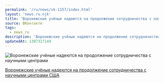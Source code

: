```yaml
---
permalink: '/ru/news/vk-1157/index.html'
layout: 'news.ru.njk'
title: 'Воронежские учёные надеются на продолжение сотрудничества с научными центрами США'
source: ВКонтакте
tags:
  - news_ru
description: 'Воронежские учёные надеются на продолжение сотрудничества с научными центрами'
updatedAt: 1397317149
---
```

![Воронежские учёные надеются на продолжение сотрудничества с научными центрами](https://sun9-10.userapi.com/-aqQvZltGLwv28ZSvfVZ5Jr5swCK71YjX_-Jwg/Z-Np8tayDFI.jpg)

[Воронежские учёные надеются на продолжение сотрудничества с научными центрами США](http://riavrn.ru/news/voronezhskie-uchenye-nadeyutsya-na-prodolzhenie-sotrudnichestva-s-nauchnymi-tsentrami-ssha-/?sphrase_id=163354)
